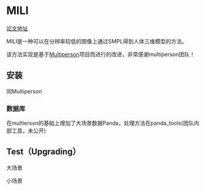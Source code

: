 # MILI
[论文地址](https://www.sciencedirect.com/science/article/pii/S2667325823000377?utm_campaign=STMJ_AUTH_SERV_PUBLISHED&utm_medium=email&utm_acid=269426632&SIS_ID=&dgcid=STMJ_AUTH_SERV_PUBLISHED&CMX_ID=&utm_in=DM345715&utm_source=AC_)

MILI是一种可以在分辨率较低的图像上通过SMPL得到人体三维模型的方法。

该方法实现是基于[Multiperson](https://github.com/Sicanno/multiperson)项目而进行的改进，非常感谢multiperson团队！
## 安装
同Multiperson

### 数据库
在multierson的基础上增加了大场景数据Panda，处理方法在panda_tools(团队内部工具，未公开)
## Test（Upgrading）
大场景

小场景

